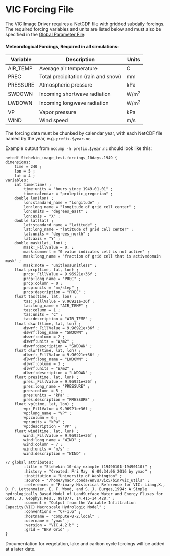 # VIC Forcing File

The VIC Image Driver requires a NetCDF file with gridded subdaily forcings.  The required forcing variables and units are listed below and must also be specified in the [Global Parameter File](GlobalParam.md):

#### Meteorological Forcings, Required in all simulations:

| Variable   | Description                         | Units           |   
|------------|-------------------------------------|---------------- |
| AIR_TEMP   | Average air temperature             | C               |   
| PREC       | Total precipitation (rain and snow) | mm              |   
| PRESSURE   | Atmospheric pressure                | kPa             |   
| SWDOWN     | Incoming shortwave radiation        | W/m<sup>2</sup> |
| LWDOWN     | Incoming longwave radiation         | W/m<sup>2</sup> |
| VP         | Vapor pressure                      | kPa             |   
| WIND       | Wind speed                          | m/s             |   

The forcing data must be chunked by calendar year, with each NetCDF file named by the year, e.g. `prefix.$year.nc`. 

Example output from `ncdump -h prefix.$year.nc` should look like this: 

```
netcdf Stehekin_image_test.forcings_10days.1949 {
dimensions:
    time = 240 ;
    lon = 5 ;
    lat = 4 ;
variables:
    int time(time) ;
        time:units = "hours since 1949-01-01" ;
        time:calendar = "proleptic_gregorian" ;
    double lon(lon) ;
        lon:standard_name = "longitude" ;
        lon:long_name = "longitude of grid cell center" ;
        lon:units = "degrees_east" ;
        lon:axis = "X" ;
    double lat(lat) ;
        lat:standard_name = "latitude" ;
        lat:long_name = "latitude of grid cell center" ;
        lat:units = "degrees_north" ;
        lat:axis = "Y" ;
    double mask(lat, lon) ;
        mask:_FillValue = 0. ;
        mask:comment = "0 value indicates cell is not active" ;
        mask:long_name = "fraction of grid cell that is activedomain mask" ;
        mask:note = "unitlessunitless" ;
    float prcp(time, lat, lon) ;
        prcp:_FillValue = 9.96921e+36f ;
        prcp:long_name = "PREC" ;
        prcp:column = 0 ;
        prcp:units = "mm/step" ;
        prcp:description = "PREC" ;
    float tas(time, lat, lon) ;
        tas:_FillValue = 9.96921e+36f ;
        tas:long_name = "AIR_TEMP" ;
        tas:column = 1 ;
        tas:units = "C" ;
        tas:description = "AIR_TEMP" ;
    float dswrf(time, lat, lon) ;
        dswrf:_FillValue = 9.96921e+36f ;
        dswrf:long_name = "SWDOWN" ;
        dswrf:column = 2 ;
        dswrf:units = "W/m2" ;
        dswrf:description = "SWDOWN" ;
    float dlwrf(time, lat, lon) ;
        dlwrf:_FillValue = 9.96921e+36f ;
        dlwrf:long_name = "LWDOWN" ;
        dlwrf:column = 3 ;
        dlwrf:units = "W/m2" ;
        dlwrf:description = "LWDOWN" ;
    float pres(time, lat, lon) ;
        pres:_FillValue = 9.96921e+36f ;
        pres:long_name = "PRESSURE" ;
        pres:column = 5 ;
        pres:units = "kPa" ;
        pres:description = "PRESSURE" ;
    float vp(time, lat, lon) ;
        vp:_FillValue = 9.96921e+36f ;
        vp:long_name = "VP" ;
        vp:column = 6 ;
        vp:units = "kPa" ;
        vp:description = "VP" ;
    float wind(time, lat, lon) ;
        wind:_FillValue = 9.96921e+36f ;
        wind:long_name = "WIND" ;
        wind:column = 7 ;
        wind:units = "m/s" ;
        wind:description = "WIND" ;

// global attributes:
        :title = "Stehekin 10-day example (19490101-19490110)" ;
        :history = "Created: Fri May  6 09:34:06 2016 by ymao" ;
        :institution = "University of Washington" ;
        :source = "/home/ymao/.conda/envs/vic5/bin/vic_utils" ;
        :references = "Primary Historical Reference for VIC: Liang,X., D. P. Lettenmaier, E. F. Wood, and S. J. Burges,1994: A Simple hydrologically Based Model of LandSurface Water and Energy Fluxes for GSMs, J. Geophys.Res., 99(D7), 14,415-14,428." ;
        :comment = "Output from the Variable Infiltration Capacity(VIC) Macroscale Hydrologic Model" ;
        :conventions = "CF-1.6" ;
        :hostname = "compute-0-2.local" ;
        :username = "ymao" ;
        :version = "VIC.4.2.b" ;
        :grid = "BPA Grid" ;
}

```

Documentation for vegetation, lake and carbon cycle forcings will be added at a later date. 
